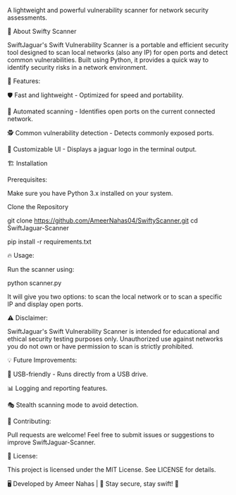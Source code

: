 
A lightweight and powerful vulnerability scanner for network security assessments.

🚀 About Swifty Scanner

SwiftJaguar's Swift Vulnerability Scanner is a portable and efficient security tool designed to scan local networks (also any IP) for open ports and detect common vulnerabilities. Built using Python, it provides a quick way to identify security risks in a network environment.

🎯 Features:

🛡 Fast and lightweight - Optimized for speed and portability.

🔎 Automated scanning - Identifies open ports on the current connected network.

🕵️ Common vulnerability detection - Detects commonly exposed ports.

🎨 Customizable UI - Displays a jaguar logo in the terminal output.


🏗 Installation

Prerequisites:

Make sure you have Python 3.x installed on your system.

Clone the Repository

git clone https://github.com/AmeerNahas04/SwiftyScanner.git
cd SwiftJaguar-Scanner

pip install -r requirements.txt

🔥 Usage:

Run the scanner using:

python scanner.py

It will give you two options: to scan the local network or to scan a specific IP and display open ports.


⚠️ Disclaimer:

SwiftJaguar's Swift Vulnerability Scanner is intended for educational and ethical security testing purposes only. Unauthorized use against networks you do not own or have permission to scan is strictly prohibited.

💡 Future Improvements:

🔌 USB-friendly - Runs directly from a USB drive.

📊 Logging and reporting features.

🎭 Stealth scanning mode to avoid detection.

🤝 Contributing:

Pull requests are welcome! Feel free to submit issues or suggestions to improve SwiftJaguar-Scanner.

📜 License:

This project is licensed under the MIT License. See LICENSE for details.

🖥️ Developed by Ameer Nahas | 🚀 Stay secure, stay swift! 🐆
